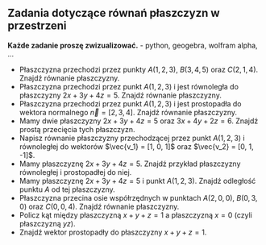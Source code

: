 ## Zadania dotyczące równań płaszczyzn w przestrzeni

**Każde zadanie proszę zwizualizować.** - python, geogebra, wolfram alpha, ...

* Płaszczyzna przechodzi przez punkty $A(1, 2, 3)$, $B(3, 4, 5)$ oraz $C(2, 1, 4)$. Znajdź równanie płaszczyzny.
* Płaszczyzna przechodzi przez punkt $A(1, 2, 3)$ i jest równoległa do płaszczyzny $2x + 3y + 4z = 5$. Znajdź równanie płaszczyzny.
* Płaszczyzna przechodzi przez punkt $A(1, 2, 3)$ i jest prostopadła do wektora normalnego $\vec{n} = [2, 3, 4]$. Znajdź równanie płaszczyzny.
* Mamy dwie płaszczyzny $2x + 3y + 4z = 5$ oraz $3x + 4y + 2z = 6$. Znajdź prostą przecięcia tych płaszczyzn.
* Napisz równanie płaszczyzny przechodzącej przez punkt $A(1, 2, 3)$ i równoległej do wektorów $\vec{v_1} = [1, 0, 1]$ oraz $\vec{v_2} = [0, 1, -1]$.
* Mamy płaszczyznę $2x + 3y + 4z = 5$. Znajdź przykład płaszczyzny równoległej i prostopadłej do niej.
* Mamy płaszczyznę $2x + 3y + 4z = 5$ i punkt $A(1, 2, 3)$. Znajdź odległość punktu $A$ od tej płaszczyzny.
* Płaszczyzna przecina osie współrzędnych w punktach $A(2, 0, 0)$, $B(0, 3, 0)$ oraz $C(0, 0, 4)$. Znajdź równanie płaszczyzny.
* Policz kąt między płaszczyzną $x + y + z = 1$ a płaszczyzną $x = 0$ (czyli płaszczyzną $yz$).
* Znajdź wektor prostopadły do płaszczyzny $x + y + z = 1$.